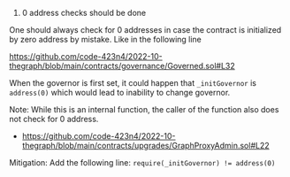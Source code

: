 1. 0 address checks should be done

One should always check for 0 addresses in case the contract is initialized by zero address by mistake. Like in the following line

https://github.com/code-423n4/2022-10-thegraph/blob/main/contracts/governance/Governed.sol#L32

When the governor is first set, it could happen that `_initGovernor` is `address(0)` which would lead to inability to change governor.

Note: While this is an internal function, the caller of the function also does not check for 0 address.
- https://github.com/code-423n4/2022-10-thegraph/blob/main/contracts/upgrades/GraphProxyAdmin.sol#L22

Mitigation: 
Add the following line: `require(_initGovernor) != address(0)`